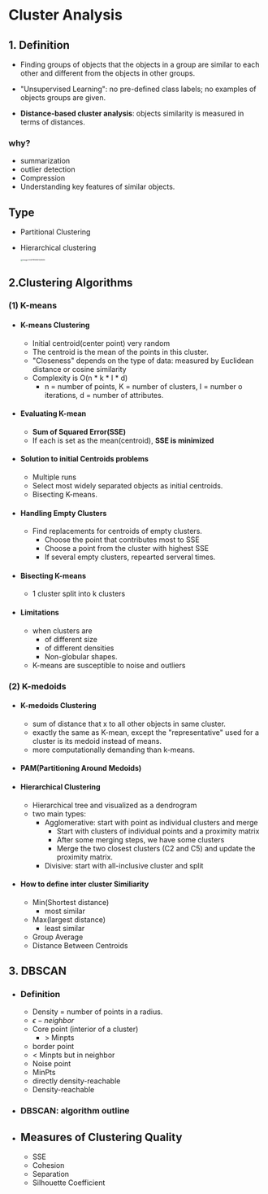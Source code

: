 # 	Cluster Analysis

## 1. Definition

- Finding groups of objects that the objects in a group are similar to each other and different from the objects in other groups.
- "Unsupervised Learning": no pre-defined class labels; no examples of objects groups are given.

- **Distance-based cluster analysis**: objects similarity is measured in terms of distances.



### why?

- summarization
- outlier detection
- Compression
- Understanding key features of similar objects.

## Type

- Partitional Clustering

- Hierarchical clustering

  <img src="/Users/Pking/Library/Application Support/typora-user-images/image-20211116130122636.png" alt="image-20211116130122636" style="zoom: 25%;" />

##  2.Clustering Algorithms



### (1) K-means

- #### K-means Clustering

  - Initial centroid(center point) very random
  - The centroid is the mean of the points in this cluster.
  - "Closeness" depends on the type of data: measured by Euclidean distance or cosine similarity
  - Complexity is O(n * k * I * d)
    - n = number of points, K = number of clusters, I = number o iterations, d = number of attributes. 

- #### Evaluating K-mean

  - **Sum of Squared Error(SSE)**
  - If each is set as the mean(centroid), **SSE is minimized** 

- #### Solution to initial Centroids problems

  - Multiple runs
  - Select most widely separated objects as initial centroids.
  - Bisecting K-means.

- #### Handling Empty Clusters

  - Find replacements for centroids of empty clusters.
    - Choose the point that contributes most to SSE
    - Choose a point from the cluster with highest SSE
    - If several empty clusters, repearted serveral times.

- #### Bisecting K-means

  - 1 cluster split into k clusters

- #### Limitations 

  - when clusters are
    - of different size
    - of different densities
    - Non-globular shapes.
  - K-means are susceptible to noise and outliers



### (2) K-medoids

- #### K-medoids Clustering

  - sum of distance that x to all other objects in same cluster.
  - exactly the same as K-mean, except the "representative" used for a cluster is its medoid instead of means.
  - more computationally demanding than k-means.

- #### PAM(Partitioning Around Medoids)

- #### Hierarchical Clustering

  - Hierarchical tree and visualized as a dendrogram
  - two main types:
    - Agglomerative: start with point as individual clusters and merge
      - Start with clusters of individual points and a proximity matrix
      - After some merging steps, we have some clusters
      - Merge the two closest clusters (C2 and C5) and update the proximity matrix.
    - Divisive: start with all-inclusive cluster and split

- #### How to define inter cluster Similiarity

  - Min(Shortest distance)
    - most similar
  - Max(largest distance)
    - least similar
  - Group Average
  - Distance Between Centroids



## 3. DBSCAN

- ### Definition

  - Density = number of points in a radius.
  - $\epsilon-neighbor$
  - Core point (interior of a cluster)
    - \> Minpts
  -  border point
    - \< Minpts but in neighbor
  - Noise point
  - MinPts
  - directly density-reachable 
  - Density-reachable

- ### DBSCAN: algorithm outline

- ## Measures of Clustering Quality

  - SSE
  - Cohesion
  - Separation
  - Silhouette Coefficient


